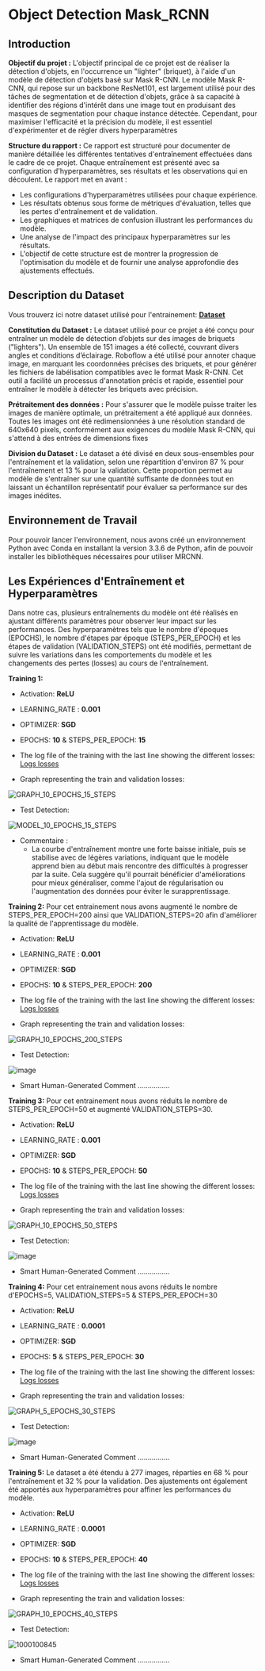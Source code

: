 # Object Detection Mask_RCNN


## Introduction

**Objectif du projet :**
L'objectif principal de ce projet est de réaliser la détection d'objets, en l'occurrence un "lighter" (briquet), à l'aide d'un modèle de détection d'objets basé sur Mask R-CNN. Le modèle Mask R-CNN, qui repose sur un backbone ResNet101, est largement utilisé pour des tâches de segmentation et de détection d'objets, grâce à sa capacité à identifier des régions d'intérêt dans une image tout en produisant des masques de segmentation pour chaque instance détectée. Cependant, pour maximiser l'efficacité et la précision du modèle, il est essentiel d'expérimenter et de régler divers hyperparamètres

**Structure du rapport :**
Ce rapport est structuré pour documenter de manière détaillée les différentes tentatives d'entraînement effectuées dans le cadre de ce projet. Chaque entraînement est présenté avec sa configuration d'hyperparamètres, ses résultats et les observations qui en découlent. Le rapport met en avant :

- Les configurations d'hyperparamètres utilisées pour chaque expérience.
- Les résultats obtenus sous forme de métriques d'évaluation, telles que les pertes d'entraînement et de validation.
- Les graphiques et matrices de confusion illustrant les performances du modèle.
- Une analyse de l'impact des principaux hyperparamètres sur les résultats.
- L'objectif de cette structure est de montrer la progression de l'optimisation du modèle et de fournir une analyse approfondie des ajustements effectués.

## Description du Dataset
Vous trouverz ici notre dataset utilisé pour l'entrainement: <a href="https://github.com/ferhat-hachemi/Mask_RCNN_IA/tree/master/dataset/lighter-dataset">**Dataset**</a>

**Constitution du Dataset :**
Le dataset utilisé pour ce projet a été conçu pour entraîner un modèle de détection d’objets sur des images de briquets ("lighters"). Un ensemble de 151 images a été collecté, couvrant divers angles et conditions d’éclairage. Roboflow a été utilisé pour annoter chaque image, en marquant les coordonnées précises des briquets, et pour générer les fichiers de labélisation compatibles avec le format Mask R-CNN. Cet outil a facilité un processus d'annotation précis et rapide, essentiel pour entraîner le modèle à détecter les briquets avec précision.

**Prétraitement des données :**
Pour s'assurer que le modèle puisse traiter les images de manière optimale, un prétraitement a été appliqué aux données. Toutes les images ont été redimensionnées à une résolution standard de 640x640 pixels, conformément aux exigences du modèle Mask R-CNN, qui s'attend à des entrées de dimensions fixes

**Division du Dataset :**
Le dataset a été divisé en deux sous-ensembles pour l'entraînement et la validation, selon une répartition d'environ 87 % pour l'entraînement et 13 % pour la validation. Cette proportion permet au modèle de s'entraîner sur une quantité suffisante de données tout en laissant un échantillon représentatif pour évaluer sa performance sur des images inédites.

 ## Environnement de Travail
Pour pouvoir lancer l'environnement, nous avons créé un environnement Python avec Conda en installant la version 3.3.6 de Python, afin de pouvoir installer les bibliothèques nécessaires pour utiliser MRCNN.

## Les Expériences d'Entraînement et Hyperparamètres

Dans notre cas, plusieurs entraînements du modèle ont été réalisés en ajustant différents paramètres pour observer leur impact sur les performances. Des hyperparamètres tels que le nombre d'époques (EPOCHS), le nombre d'étapes par époque (STEPS_PER_EPOCH) et les étapes de validation (VALIDATION_STEPS) ont été modifiés, permettant de suivre les variations dans les comportements du modèle et les changements des pertes (losses) au cours de l'entraînement.

**Training 1:**
- Activation: **ReLU**
- LEARNING_RATE : **0.001**
- OPTIMIZER: **SGD**
- EPOCHS: **10** & STEPS_PER_EPOCH: **15**
- The log file of the training with the last line showing the different losses: <a href="https://github.com/ferhat-hachemi/Mask_RCNN_IA/blob/master/training_logs/log_10_epochs_15_steps.txt">Logs losses</a>

- Graph representing the train and validation losses:
  
![GRAPH_10_EPOCHS_15_STEPS](https://github.com/user-attachments/assets/91693cc8-2071-4cb3-97c8-3948375fa800)

- Test Detection: 

![MODEL_10_EPOCHS_15_STEPS](https://github.com/user-attachments/assets/491b5b6b-5340-4e26-bc32-34e7519ce8c5)

- Commentaire :
  - La courbe d'entraînement montre une forte baisse initiale, puis se stabilise avec de légères variations, indiquant que le modèle apprend bien au début mais rencontre des difficultés à progresser par la suite. Cela suggère qu'il pourrait bénéficier d'améliorations pour mieux généraliser, comme l'ajout de régularisation ou l'augmentation des données pour éviter le surapprentissage.

**Training 2:**
Pour cet entrainement nous avons augmenté le nombre de STEPS_PER_EPOCH=200 ainsi que VALIDATION_STEPS=20 afin d'améliorer la qualité de l'apprentissage du modèle.

- Activation: **ReLU**
- LEARNING_RATE : **0.001**
- OPTIMIZER: **SGD**
- EPOCHS: **10** & STEPS_PER_EPOCH: **200**
- The log file of the training with the last line showing the different losses: <a href="https://github.com/ferhat-hachemi/Mask_RCNN_IA/blob/master/training_logs/log_10_epochs_200_steps.txt">Logs losses</a>

- Graph representing the train and validation losses: 

![GRAPH_10_EPOCHS_200_STEPS](https://github.com/user-attachments/assets/f133ad0a-2ea5-458b-8f8a-669416f9a947)

- Test Detection:
  
![image](https://github.com/user-attachments/assets/3c7496a6-64f8-4c2e-8f71-7413ebf84206)

- Smart Human-Generated Comment
................

**Training 3:**
Pour cet entrainement nous avons réduits le nombre de STEPS_PER_EPOCH=50 et augmenté VALIDATION_STEPS=30.

- Activation: **ReLU**
- LEARNING_RATE : **0.001**
- OPTIMIZER: **SGD**
- EPOCHS: **10** & STEPS_PER_EPOCH: **50**
- The log file of the training with the last line showing the different losses: <a href="https://github.com/ferhat-hachemi/Mask_RCNN_IA/blob/master/training_logs/log_10_epochs_50_steps.txt">Logs losses</a>

- Graph representing the train and validation losses:

![GRAPH_10_EPOCHS_50_STEPS](https://github.com/user-attachments/assets/0c62c752-cdf4-4c40-bb45-3b2b5bbbf439)

- Test Detection:
  
![image](https://github.com/user-attachments/assets/b7fe5836-638c-4687-89f4-22a56585a5f8)

- Smart Human-Generated Comment
................
  
**Training 4:**
Pour cet entrainement nous avons réduits le nombre d'EPOCHS=5, VALIDATION_STEPS=5 & STEPS_PER_EPOCH=30

- Activation: **ReLU**
- LEARNING_RATE : **0.0001**
- OPTIMIZER: **SGD**
- EPOCHS: **5** & STEPS_PER_EPOCH: **30**
- The log file of the training with the last line showing the different losses: <a href="https://github.com/ferhat-hachemi/Mask_RCNN_IA/blob/master/training_logs/log_5_epochs_30_steps.txt">Logs losses</a>

- Graph representing the train and validation losses:

![GRAPH_5_EPOCHS_30_STEPS](https://github.com/user-attachments/assets/a086b4ff-8efe-4571-8536-c47254572534)

- Test Detection:
  
![image](https://github.com/user-attachments/assets/bdbd26e4-d016-4c68-945c-8a11b16b6774)

- Smart Human-Generated Comment
................

**Training 5:**
Le dataset a été étendu à 277 images, réparties en 68 % pour l'entraînement et 32 % pour la validation. Des ajustements ont également été apportés aux hyperparamètres pour affiner les performances du modèle.

- Activation: **ReLU**
- LEARNING_RATE : **0.0001**
- OPTIMIZER: **SGD**
- EPOCHS: **10** & STEPS_PER_EPOCH: **40**
- The log file of the training with the last line showing the different losses: <a href="https://github.com/ferhat-hachemi/Mask_RCNN_IA/blob/master/training_logs/log_10_epochs_40_steps.txt">Logs losses</a>

- Graph representing the train and validation losses:
  
![GRAPH_10_EPOCHS_40_STEPS](https://github.com/user-attachments/assets/73b9a568-6df1-4af5-8639-ee9780542444)

- Test Detection:
  
![1000100845](https://github.com/user-attachments/assets/6f7541a3-9bee-4870-9a08-2559ec0a200b)

- Smart Human-Generated Comment
................

